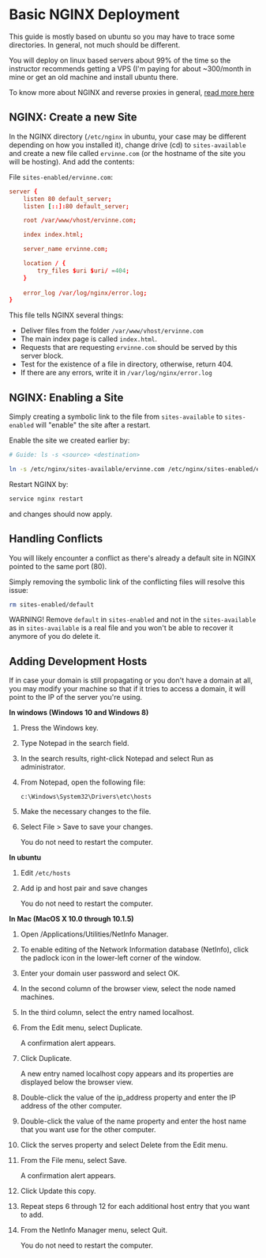 # Basic NGINX Deployment

This guide is mostly based on ubuntu so you may have to trace some directories. In general, not much should be different.

You will deploy on linux based servers about 99% of the time so the instructor recommends getting a VPS (I'm paying for about ~300/month in mine or get an old machine and install ubuntu there.

To know more about NGINX and reverse proxies in general, [read more here](/modules/react-deployment/reverse-proxy.md)

## NGINX: Create a new Site 

In the NGINX directory (`/etc/nginx` in ubuntu, your case may be different depending on how you installed it), change drive (cd) to `sites-available` and create a new file called `ervinne.com` (or the hostname of the site you will be hosting). And add the contents:

File `sites-enabled/ervinne.com`:

```conf
server {
    listen 80 default_server;
    listen [::]:80 default_server;

    root /var/www/vhost/ervinne.com;

    index index.html;

    server_name ervinne.com;

    location / {
        try_files $uri $uri/ =404;
    }
    
    error_log /var/log/nginx/error.log;
}
```

This file tells NGINX several things:

- Deliver files from the folder `/var/www/vhost/ervinne.com`
- The main index page is called `index.html`.
- Requests that are requesting `ervinne.com` should be served by this server block.
- Test for the existence of a file in directory, otherwise, return 404.
- If there are any errors, write it in `/var/log/nginx/error.log`

## NGINX: Enabling a Site

Simply creating a symbolic link to the file from `sites-available` to `sites-enabled` will "enable" the site after a restart.

Enable the site we created earlier by:

```bash
# Guide: ls -s <source> <destination>

ln -s /etc/nginx/sites-available/ervinne.com /etc/nginx/sites-enabled/ervinne.com
```

Restart NGINX by:

```bash
service nginx restart
```

and changes should now apply.

## Handling Conflicts

You will likely encounter a conflict as there's already a default site in NGINX pointed to the same port (80).

Simply removing the symbolic link of the conflicting files will resolve this issue:

```bash
rm sites-enabled/default
```

WARNING! Remove `default` in `sites-enabled` and not in the `sites-available` as in `sites-available` is a real file and you won't be able to recover it anymore of you do delete it.

## Adding Development Hosts

If in case your domain is still propagating or you don't have a domain at all, you may modify your machine so that if it tries to access a domain, it will point to the IP of the server you're using.

__In windows (Windows 10 and Windows 8)__

1. Press the Windows key.
2. Type Notepad in the search field.
3. In the search results, right-click Notepad and select Run as administrator.
4. From Notepad, open the following file:

    `c:\Windows\System32\Drivers\etc\hosts`

5. Make the necessary changes to the file.
6. Select File > Save to save your changes.

    You do not need to restart the computer.


__In ubuntu__ 

1. Edit `/etc/hosts`
2. Add ip and host pair and save changes

    You do not need to restart the computer.

__In Mac (MacOS X 10.0 through 10.1.5)__

1. Open /Applications/Utilities/NetInfo Manager.
2. To enable editing of the Network Information database (NetInfo), click the padlock icon in the lower-left corner of the window.
3. Enter your domain user password and select OK.
4. In the second column of the browser view, select the node named machines.

5. In the third column, select the entry named localhost.
6. From the Edit menu, select Duplicate.

    A confirmation alert appears.

7. Click Duplicate.

    A new entry named localhost copy appears and its properties are displayed below the browser view.

8. Double-click the value of the ip_address property and enter the IP address of the other computer.
9. Double-click the value of the name property and enter the host name that you want use for the other computer.
10. Click the serves property and select Delete from the Edit menu.
11. From the File menu, select Save.

    A confirmation alert appears.

12. Click Update this copy.
13. Repeat steps 6 through 12 for each additional host entry that you want to add.
14. From the NetInfo Manager menu, select Quit.

    You do not need to restart the computer.
